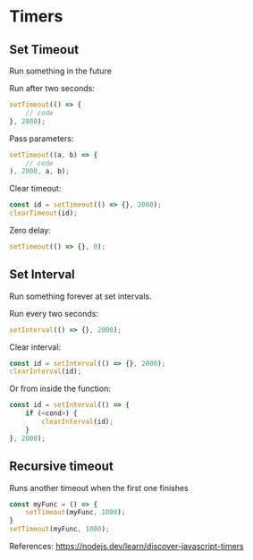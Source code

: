 # Timers
## Set Timeout
Run something in the future

Run after two seconds:
```JavaScript
setTimeout(() => {
    // code
}, 2000);
```

Pass parameters:
```JavaScript
setTimeout((a, b) => {
    // code
), 2000, a, b);
```

Clear timeout:
```JavaScript
const id = setTimeout(() => {}, 2000);
clearTimeout(id);
```

Zero delay:
```JavaScript
setTimeout(() => {}, 0);
```

## Set Interval
Run something forever at set intervals.

Run every two seconds:
```JavaScript
setInterval(() => {}, 2000);
```

Clear interval:
```JavaScript
const id = setInterval(() => {}, 2000);
clearInterval(id);
```

Or from inside the function:
```JavaScript
const id = setInterval(() => {
    if (<cond>) {
        clearInterval(id);
    }
}, 2000);
```

## Recursive timeout
Runs another timeout when the first one finishes

```JavaScript
const myFunc = () => {
    setTimeout(myFunc, 1000);
}
setTimeout(myFunc, 1000);
```

References: https://nodejs.dev/learn/discover-javascript-timers
